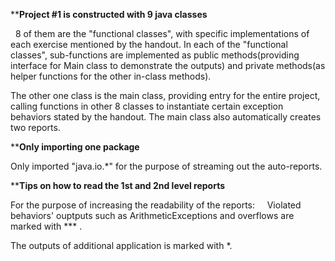 ********Project #1 is constructed with 9 java classes******
   
   8 of them are the "functional classes", with specific implementations of each exercise mentioned by the handout. In each of the "functional classes", sub-functions are implemented as public methods(providing interface for Main class to demonstrate the outputs) and private methods(as helper functions for the other in-class methods). 
   
   The other one class is the main class, providing entry for the entire project, calling functions in other 8 classes to instantiate certain exception behaviors stated by the handout. The main class also automatically creates two reports.
    
    
    
********Only importing one package******
   
   Only imported "java.io.*" for the purpose of streaming out the auto-reports.



********Tips on how to read the 1st and 2nd level reports******
   
   For the purpose of increasing the readability of the reports:
   
   Violated behaviors' ouptputs such as ArithmeticExceptions and overflows are marked with *** .
   
   The outputs of additional application is marked with *.
